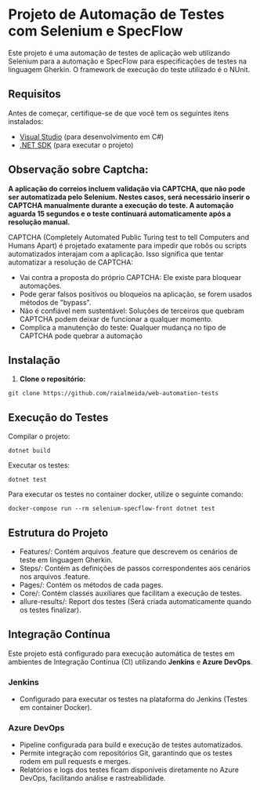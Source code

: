 # Projeto de Automação de Testes com Selenium e SpecFlow

Este projeto é uma automação de testes de aplicação web utilizando Selenium para a automação e SpecFlow para especificações de testes na linguagem Gherkin. O framework de execução do teste utilizado é o NUnit.

## Requisitos

Antes de começar, certifique-se de que você tem os seguintes itens instalados:

- [Visual Studio](https://visualstudio.microsoft.com/pt-br/) (para desenvolvimento em C#)
- [.NET SDK](https://dotnet.microsoft.com/pt-br/download/visual-studio-sdks) (para executar o projeto)

## Observação sobre Captcha:
**A aplicação do correios incluem validação via CAPTCHA, que não pode ser automatizada pelo Selenium. Nestes casos, será necessário inserir o CAPTCHA manualmente durante a execução do teste. A automação aguarda 15 segundos e o teste continuará automaticamente após a resolução manual.**

CAPTCHA (Completely Automated Public Turing test to tell Computers and Humans Apart) é projetado exatamente para impedir que robôs ou scripts automatizados interajam com a aplicação. Isso significa que tentar automatizar a resolução de CAPTCHA:

- Vai contra a proposta do próprio CAPTCHA: Ele existe para bloquear automações.
- Pode gerar falsos positivos ou bloqueios na aplicação, se forem usados métodos de "bypass".
- Não é confiável nem sustentável: Soluções de terceiros que quebram CAPTCHA podem deixar de funcionar a qualquer momento.
- Complica a manutenção do teste: Qualquer mudança no tipo de CAPTCHA pode quebrar a automação

## Instalação

1. **Clone o repositório:**

```
git clone https://github.com/raialmeida/web-automation-tests
```

## Execução do Testes

Compilar o projeto:

```
dotnet build
```
Executar os testes:
```
dotnet test
```
Para executar os testes no container docker, utilize o seguinte comando:
```
docker-compose run --rm selenium-specflow-front dotnet test
```

## Estrutura do Projeto

- Features/: Contém arquivos .feature que descrevem os cenários de teste em linguagem Gherkin.
- Steps/: Contém as definições de passos correspondentes aos cenários nos arquivos .feature.
- Pages/: Contém os métodos de cada pages.
- Core/: Contém classes auxiliares que facilitam a execução de testes.
- allure-results/: Report dos testes (Será criada automaticamente quando os testes finalizar).

## Integração Contínua

Este projeto está configurado para execução automática de testes em ambientes de Integração Contínua (CI) utilizando **Jenkins** e **Azure DevOps**.

### Jenkins
- Configurado para executar os testes na plataforma do Jenkins (Testes em container Docker).

### Azure DevOps
- Pipeline configurada para build e execução de testes automatizados.
- Permite integração com repositórios Git, garantindo que os testes rodem em pull requests e merges.
- Relatórios e logs dos testes ficam disponíveis diretamente no Azure DevOps, facilitando análise e rastreabilidade.
